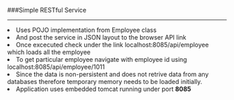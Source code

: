 ###Simple RESTful Service
<hr>
<li>Uses POJO implementation from Employee class</li>
<li>And post the service in JSON layout to the browser API link</li>
<li>Once excecuted check under the link localhost:8085/api/employee which loads all the employee</li>
<li>To get particular employee navigate with employee id using localhost:8085/api/employee/1011 </li>
<li>Since the data is non-persistent and does not retrive data from any databases therefore temporary memory needs to be loaded initially.</li>
<li>Application uses embedded tomcat running under port <b>8085</b></li>
